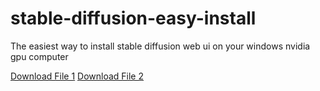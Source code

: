 # stable-diffusion-easy-install
The easiest way to install stable diffusion web ui on your windows nvidia gpu computer

<a href="[https://raw.githubusercontent.com/MinhNgyuen/stable-diffusion-easy-install/main/stable-diffusion-web-ui.bat](https://github.com/MinhNgyuen/stable-diffusion-easy-install/raw/main/stable-diffusion-web-ui.bat)" download="stable-diffusion-web-ui.bat">Download File 1</a>
<a href="https://raw.githubusercontent.com/MinhNgyuen/stable-diffusion-easy-install/main/stable-diffusion-web-ui.bat" download="stable-diffusion-web-ui.bat">Download File 2</a>
